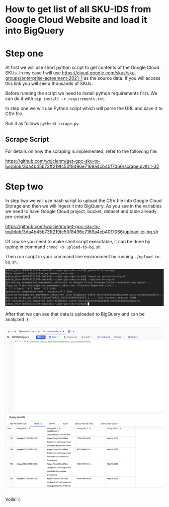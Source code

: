 # How to get list of all SKU-IDS from Google Cloud Website and load it into BigQuery

# Step one

At first we will use short python script to get contents of the Google Cloud SKUs. In my case I will use https://cloud.google.com/skus/sku-groups/enterprise-agreement-2021-1 as the source data. If you will access this link you will see a thousands of SKUs.

Before running the script we need to install python requirements first. We can do it with `pip install -r requirements.txt`.

In step one we will use Python script which will parse the URL and save it to CSV file.

Run it as follows `python3 scrape.py`.

## Scrape Script
For details on how the scraping is implemented, refer to the following file:

https://github.com/wojciehm/get-gpc-sku-to-bq/blob/3da4b45b73ff219fc50f8496e7169a4cb40f7066/scrape.py#L1-32

# Step two
In step two we will use bash script to upload the CSV file into Google Cloud Storage and then we will ingest it into BigQuery. As you see in the variables we need to have Google Cloud project, bucket, dataset and table already pre-created.

https://github.com/wojciehm/get-gpc-sku-to-bq/blob/3da4b45b73ff219fc50f8496e7169a4cb40f7066/upload-to-bq.sh

Of course you need to make shell script executable, it can be done by typing in command `chmod +x upload-to-bq.sh`.

Then run script in your command line environment by running `./upload-to-bq.sh`.

![Script executed in Google Cloud Shell](cloud_shell_execution.png)

After that we can see that data is uploaded to BigQuery and can be analyzed :)

![Data is uploaded to BigQuery](data_uploaded_to_bq.png)

Voila! :)
